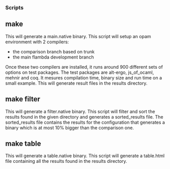 ### Scripts

## make

This will generate a main.native binary. This script will setup an opam environment with 2 compilers:
  - the comparison branch based on trunk
  - the main flambda development branch

Once these two compilers are installed, it runs around 900 different sets of options on test packages. The test packages are alt-ergo, js_of_ocaml, mehnir and coq.
It mesures compilation time, binary size and run time on a small example.
This will generate result files in the results directory.

## make filter

This will generate a filter.native binary. This script will filter and sort the results found in the given directory and generates a sorted_results file.
The sorted_results file contains the results for the configuration that generates a binary which is at most 10% bigger than the comparison one.

## make table

This will generate a table.native binary. This script will generate a table.html file containing all the results found in the results directory.